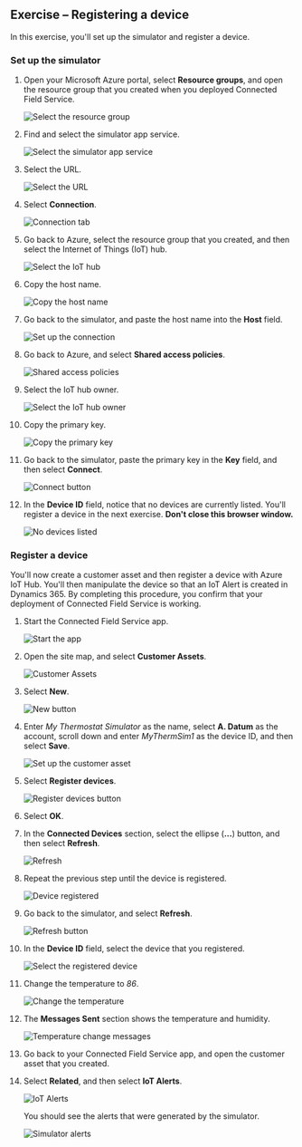 ## Exercise – Registering a device

In this exercise, you'll set up the simulator and register a device.

### Set up the simulator

1. Open your Microsoft Azure portal, select **Resource groups**, and open the resource group that you created when you deployed Connected Field Service.

    ![Select the resource group](../media/1-gs-unit5.png)

2. Find and select the simulator app service.

    ![Select the simulator app service](../media/2-gs-unit5.png)

3. Select the URL.

    ![Select the URL](../media/3a-gs-unit5.png)

4. Select **Connection**.

    ![Connection tab](../media/3-gs-unit5.png)

5. Go back to Azure, select the resource group that you created, and then select the Internet of Things (IoT) hub.

    ![Select the IoT hub](../media/4-gs-unit5.png)

6. Copy the host name.

    ![Copy the host name](../media/5-gs-unit5.png)

7. Go back to the simulator, and paste the host name into the **Host** field.

    ![Set up the connection](../media/6-gs-unit5.png)

8. Go back to Azure, and select **Shared access policies**.

    ![Shared access policies](../media/7-gs-unit5.png)

9. Select the IoT hub owner.

    ![Select the IoT hub owner](../media/8-gs-unit5.png)

10. Copy the primary key.

    ![Copy the primary key](../media/9-gs-unit5.png)

11. Go back to the simulator, paste the primary key in the **Key** field, and then select **Connect**.

    ![Connect button](../media/10-gs-unit5.png)

12. In the **Device ID** field, notice that no devices are currently listed. You'll register a device in the next exercise. **Don't close this browser window.**

    ![No devices listed](../media/11-gs-unit5.png)

### Register a device

You'll now create a customer asset and then register a device with Azure IoT Hub. You'll then manipulate the device so that an IoT Alert is created in Dynamics 365. By completing this procedure, you confirm that your deployment of Connected Field Service is working.

1. Start the Connected Field Service app.

    ![Start the app](../media/12-gs-unit5.png)

2. Open the site map, and select **Customer Assets**.

    ![Customer Assets](../media/13-gs-unit5.png)

3. Select **New**.

    ![New button](../media/14-gs-unit5.png)

4. Enter *My Thermostat Simulator* as the name, select **A. Datum** as the account, scroll down and enter *MyThermSim1* as the device ID, and then select **Save**.

    ![Set up the customer asset](../media/15-gs-unit5.png)

5. Select **Register devices**.

    ![Register devices button](../media/18-gs-unit5.png)

6. Select **OK**.
7. In the **Connected Devices** section, select the ellipse (**...**) button, and then select **Refresh**.

    ![Refresh](../media/17-gs-unit5.png)


8. Repeat the previous step until the device is registered.

    ![Device registered](../media/20-gs-unit5.png)

9. Go back to the simulator, and select **Refresh**.

    ![Refresh button](../media/21-gs-unit5.png)

10. In the **Device ID** field, select the device that you registered.

    ![Select the registered device](../media/22-gs-unit5.png)

11. Change the temperature to *86*.

    ![Change the temperature](../media/23-gs-unit5.png)

12. The **Messages Sent** section shows the temperature and humidity.

    ![Temperature change messages](../media/24-gs-unit5.png)

13. Go back to your Connected Field Service app, and open the customer asset that you created.
14. Select **Related**, and then select **IoT Alerts**.

    ![IoT Alerts](../media/25-gs-unit5.png)

    You should see the alerts that were generated by the simulator.

    ![Simulator alerts](../media/26-gs-unit5.png)
